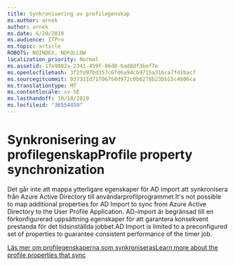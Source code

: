 ```yaml
---
title: Synkronisering av profilegenskap
ms.author: arnek
author: arnek
ms.date: 6/20/2018
ms.audience: ITPro
ms.topic: article
ROBOTS: NOINDEX, NOFOLLOW
localization_priority: Normal
ms.assetid: 17e9882a-2341-459f-86d8-6ad8df3bef7e
ms.openlocfilehash: 3f2fd97bd357c6fd6a94cb9715a316ca7fd1bacf
ms.sourcegitcommit: 037331d71f06750d972c0b6278b23bb15c4806ca
ms.translationtype: MT
ms.contentlocale: sv-SE
ms.lasthandoff: 10/18/2019
ms.locfileid: "36554459"
---
```

# <a name="profile-property-synchronization"></a><span data-ttu-id="9ba11-102">Synkronisering av profilegenskap</span><span class="sxs-lookup"><span data-stu-id="9ba11-102">Profile property synchronization</span></span>

<span data-ttu-id="9ba11-103">Det går inte att mappa ytterligare egenskaper för AD import att synkronisera från Azure Active Directory till användarprofilprogrammet.</span><span class="sxs-lookup"><span data-stu-id="9ba11-103">It's not possible to map additional properties for AD Import to sync from Azure Active Directory to the User Profile Application.</span></span> <span data-ttu-id="9ba11-104">AD-import är begränsad till en förkonfigurerad uppsättning egenskaper för att garantera konsekvent prestanda för det tidsinställda jobbet.</span><span class="sxs-lookup"><span data-stu-id="9ba11-104">AD Import is limited to a preconfigured set of properties to guarantee consistent performance of the timer job.</span></span>
  
[<span data-ttu-id="9ba11-105">Läs mer om profilegenskaperna som synkroniseras</span><span class="sxs-lookup"><span data-stu-id="9ba11-105">Learn more about the profile properties that sync</span></span>](https://go.microsoft.com/fwlink/?linkid=875671)
  

